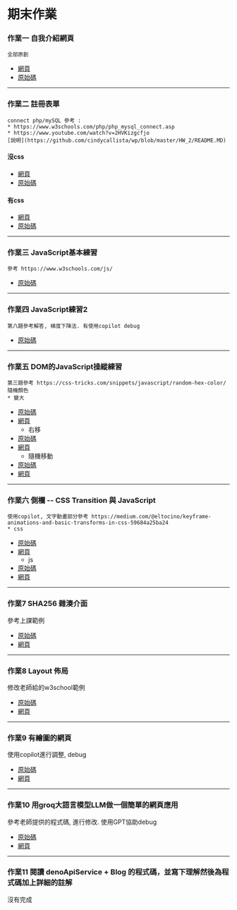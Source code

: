# 期末作業

### 作業一 自我介紹網頁
    全部原創
   * [網頁](https://cindycallista.github.io/wp/HW_1/index.html)
   * [原始碼](https://github.com/cindycallista/wp/tree/master/HW_1)
---
### 作業二 註冊表單
    connect php/mySQL 參考 : 
    * https://www.w3schools.com/php/php_mysql_connect.asp 
    * https://www.youtube.com/watch?v=2HVKizgcfjo
    [說明](https://github.com/cindycallista/wp/blob/master/HW_2/README.MD)
#### 沒css
  * [網頁](https://cindycallista.github.io/wp/HW_2/nocss.html)
  * [原始碼](https://github.com/cindycallista/wp/blob/master/HW_2/nocss.html)
#### 有css
  * [網頁](https://cindycallista.github.io/wp/HW_2/index.html)
  * [原始碼]( https://github.com/cindycallista/wp/blob/master/HW_2/index.html)
---
### 作業三 JavaScript基本練習
    參考 https://www.w3schools.com/js/
  * [原始碼](https://github.com/cindycallista/wp/tree/master/HW_3)
---
### 作業四 JavaScript練習2
    第八題參考解答, 梯度下降法. 有使用copilot debug
  * [原始碼](https://github.com/cindycallista/wp/tree/master/HW_4)
---
### 作業五 DOM的JavaScript操縱練習
    第三題參考 https://css-tricks.com/snippets/javascript/random-hex-color/ 隨機顏色
    * 變大
 * [原始碼](https://github.com/cindycallista/wp/blob/master/HW_5/1.html)
 * [網頁](https://cindycallista.github.io/wp/HW_5/1.html)
   * 右移
 * [原始碼](https://github.com/cindycallista/wp/blob/master/HW_5/2.html)
 * [網頁](https://cindycallista.github.io/wp/HW_5/2.html)
    * 隨機移動
 * [原始碼](https://github.com/cindycallista/wp/blob/master/HW_5/3.html)
 * [網頁](https://cindycallista.github.io/wp/HW_5/3.html)
---
### 作業六 側欄 -- CSS Transition 與 JavaScript
    使用copilot, 文字動畫部分參考 https://medium.com/@eltocino/keyframe-animations-and-basic-transforms-in-css-59684a25ba24
    * css
 * [原始碼](https://github.com/cindycallista/wp/blob/master/HW_6/css/index.html)
 * [網頁](https://cindycallista.github.io/wp/HW_6/css/index.html)
    * js
 * [原始碼](https://github.com/cindycallista/wp/blob/master/HW_6/js/index.html)
 * [網頁](https://cindycallista.github.io/wp/HW_6/js/index.html)
---
### 作業7 SHA256 雜湊介面
參考上課範例
* [原始碼](https://github.com/cindycallista/wp/blob/master/HW_7/index.html)
* [網頁](https://cindycallista.github.io/wp/HW_7/index.html)
---
### 作業8 Layout 佈局
修改老師給的w3school範例
*  [原始碼](https://github.com/cindycallista/wp/tree/master/HW_8)
*  [網頁](https://cindycallista.github.io/wp/HW_8/index.html)
---

### 作業9 有繪圖的網頁
使用copilot進行調整, debug
* [原始碼](https://github.com/cindycallista/wp/tree/master/HW_9)
* [網頁](https://cindycallista.github.io/wp/HW_9/index.html)

---
### 作業10 用groq大語言模型LLM做一個簡單的網頁應用
參考老師提供的程式碼, 進行修改. 使用GPT協助debug
* [原始碼](https://github.com/cindycallista/wp/tree/master/HW_10)
* [網頁](https://cindycallista.github.io/wp/HW_10/index.html)
---
### 作業11 閱讀 denoApiService + Blog 的程式碼，並寫下理解然後為程式碼加上詳細的註解
沒有完成
